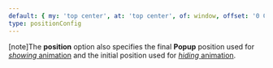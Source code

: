 ```yaml
---
default: { my: 'top center', at: 'top center', of: window, offset: '0 0' } (windows_phone_8)
type: positionConfig
---
```

[note]The **position** option also specifies the final **Popup** position used for [*showing* animation](/api-reference/10%20UI%20Widgets/dxPopup/1%20Configuration/animation/show.md '/Documentation/ApiReference/UI_Widgets/dxPopup/Configuration/animation/#show') and the initial position used for [*hiding* animation](/api-reference/10%20UI%20Widgets/dxPopup/1%20Configuration/animation/hide.md '/Documentation/ApiReference/UI_Widgets/dxPopup/Configuration/animation/#hide').
